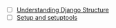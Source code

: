 -   [ ] [Understanding Django Structure](./understanding-Django-structure.md)
-   [ ] [Setup and setuptools](./setup-and-setuptools.md)
